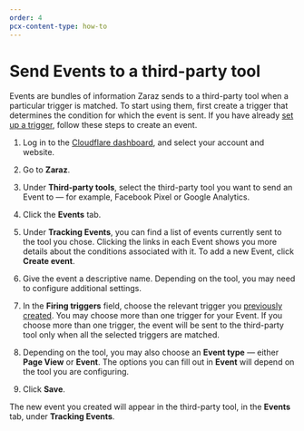 ```yaml
---
order: 4
pcx-content-type: how-to
---
```


# Send Events to a third-party tool

Events are bundles of information Zaraz sends to a third-party tool when a particular trigger is matched. To start using them, first create a trigger that determines the condition for which the event is sent. If you have already [set up a trigger](/create-trigger), follow these steps to create an event.

1. Log in to the [Cloudflare dashboard](https://dash.cloudflare.com/login), and select your account and website.

1. Go to **Zaraz**.

1. Under **Third-party tools**, select the third-party tool you want to send an Event to — for example, Facebook Pixel or Google Analytics.

1. Click the **Events** tab.

1. Under **Tracking Events**, you can find a list of events currently sent to the tool you chose. Clicking the links in each Event shows you more details about the conditions associated with it. To add a new Event, click **Create event**.

1. Give the event a descriptive name. Depending on the tool, you may need to configure additional settings.

1. In the **Firing triggers** field, choose the relevant trigger you [previously created](/get-started/create-trigger). You may choose more than one trigger for your Event. If you choose more than one trigger, the event will be sent to the third-party tool only when all the selected triggers are matched.

1. Depending on the tool, you may also choose an **Event type** — either **Page View** or **Event**. The options you can fill out in **Event** will depend on the tool you are configuring.

1. Click **Save**.

The new event you created will appear in the third-party tool, in the **Events** tab, under **Tracking Events**.
